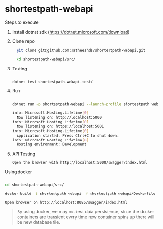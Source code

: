 # shortestpath-webapi

Steps to execute

1. Install dotnet sdk (https://dotnet.microsoft.com/download)
2. Clone repo
    ``` bash
      git clone git@github.com:satheeshds/shortestpath-webapi.git
  
      cd shortestpath-webapi/src/
    ```
3. Testing
    ``` bash
    
    dotnet test shortestpath-webapi-test/
    ```
4. Run
    ``` bash
    
    dotnet run -p shortestpath-webapi --launch-profile shortestpath_webapi
    
    info: Microsoft.Hosting.Lifetime[0]
      Now listening on: http://localhost:5000
    info: Microsoft.Hosting.Lifetime[0]
      Now listening on: https://localhost:5001
    info: Microsoft.Hosting.Lifetime[0]
      Application started. Press Ctrl+C to shut down.
    info: Microsoft.Hosting.Lifetime[0]
      Hosting environment: Development
    ```
    
5. API Testing
    ``` 
    Open the browser with http://localhost:5000/swagger/index.html
    ```
    
    
Using docker

``` bash

cd shortestpath-webapi/src/

docker build -t shortestpath-webapi -f shortestpath-webapi/Dockerfile .

Open browser on http://localhost:8085/swagger/index.html

```

> By using docker, we may not test data persistence, since the docker containers are transient every time new container spins up there will be new database file. 
